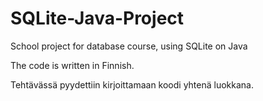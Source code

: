 # SQLite-Java-Project
School project for database course, using SQLite on Java

The code is written in Finnish.

Tehtävässä pyydettiin kirjoittamaan koodi yhtenä luokkana.
